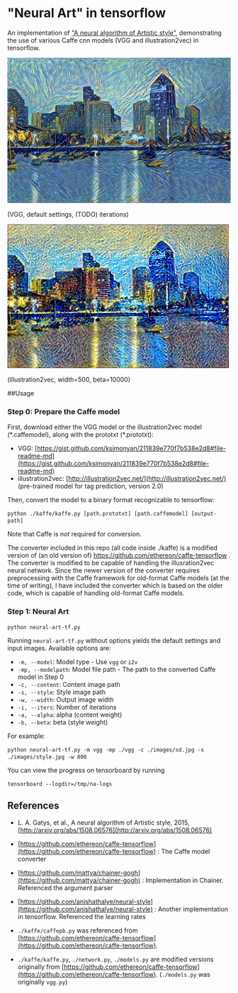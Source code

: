 # "Neural Art" in tensorflow

An implementation of ["A neural algorithm of Artistic style"](http://arxiv.org/abs/1508.06576), demonstrating the use of various Caffe cnn models (VGG and illustration2vec) in tensorflow.

<img src="vgg_result.png">

(VGG, default settings, (TODO) iterations)

<img src="i2v_result.png">

(illustration2vec, width=500, beta=10000)

##Usage

### Step 0: Prepare the Caffe model
First, download either the VGG model or the illustration2vec model (\*.caffemodel), along with the prototxt (\*.prototxt):

- VGG: [https://gist.github.com/ksimonyan/211839e770f7b538e2d8#file-readme-md](https://gist.github.com/ksimonyan/211839e770f7b538e2d8#file-readme-md)
- illustration2vec: [http://illustration2vec.net/](http://illustration2vec.net/)   (pre-trained model for tag prediction, version 2.0)

Then, convert the model to a binary format recognizable to tensorflow:

	python ./kaffe/kaffe.py [path.prototxt] [path.caffemodel] [output-path]

Note that Caffe is *not* required for conversion.

The converter included in this repo (all code inside ./kaffe) is a modified version of (an old version of) https://github.com/ethereon/caffe-tensorflow . The converter is modified to be capable of handling the illusration2vec neural network. Since the newer version of the converter requires preprocessing with the Caffe framework for old-format Caffe models (at the time of writing), I have included the converter which is based on the older code, which is capable of handling old-format Caffe models. 

### Step 1: Neural Art

	python neural-art-tf.py

Running `neural-art-tf.py` without options yields the default settings and input images. Available options are:

- `-m, --model`:      Model type - Use `vgg` or `i2v`
- `-mp, --modelpath`: Model file path - The path to the converted Caffe model in Step 0
- `-c, --content`:    Content image path
- `-s, --style`:      Style image path
- `-w, --width`:      Output image width
- `-i, --iters`:      Number of iterations
- `-a, --alpha`:      alpha (content weight)
- `-b, --beta`:       beta (style weight)

For example:


	python neural-art-tf.py -m vgg -mp ./vgg -c ./images/sd.jpg -s ./images/style.jpg -w 800

You can view the progress on tensorboard by running

	tensorboard --logdir=/tmp/na-logs

## References
- L. A. Gatys, et al., A neural algorithm of Artistic style, 2015, [http://arxiv.org/abs/1508.06576](http://arxiv.org/abs/1508.06576)
- [https://github.com/ethereon/caffe-tensorflow](https://github.com/ethereon/caffe-tensorflow) : The Caffe model converter
- [https://github.com/mattya/chainer-gogh](https://github.com/mattya/chainer-gogh) : Implementation in Chainer. Referenced the argument parser
- [https://github.com/anishathalye/neural-style](https://github.com/anishathalye/neural-style) : Another implementation in tensorflow. Referenced the learning rates


- `./kaffe/caffepb.py` was referenced from [https://github.com/ethereon/caffe-tensorflow](https://github.com/ethereon/caffe-tensorflow).
- `./kaffe/kaffe.py`, `./network.py`, `./models.py` are modified versions originally from [https://github.com/ethereon/caffe-tensorflow](https://github.com/ethereon/caffe-tensorflow). (`./models.py` was originally `vgg.py`)
